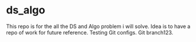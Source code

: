 # ds_algo
This repo is for the all the DS and Algo problem i will solve.
Idea is to have a repo of work for future reference.
 Testing Git configs.
Git branch123.